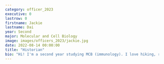 ```yaml
---
category: officer_2023
executive: 0
lastrow: 0
firstname: Jackie
lastname: Dai
year: Second
major: Molecular and Cell Biology
image: images/officers_2023/jackie.jpg
date: 2022-08-14 00:00:00
title: "Historian"
bio: "Hi! I'm a second year studying MCB (immunology). I love hiking, running, making/drinking boba, and taking silly candid photos of my friends. Feel free to reach out and say hi anytime, I can't wait to meet you all! :)"
---
```

